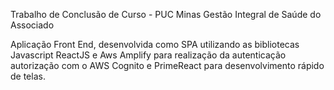 Trabalho de Conclusão de Curso - PUC Minas
Gestão Integral de Saúde do Associado 

Aplicação Front End, desenvolvida como SPA utilizando as bibliotecas Javascript ReactJS e Aws Amplify 
para realização da autenticação autorização com o AWS Cognito e PrimeReact para desenvolvimento rápido de telas.
